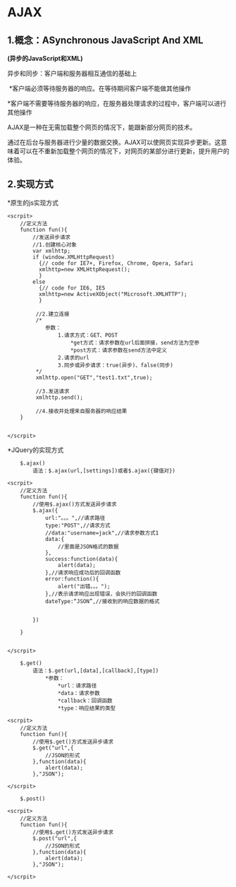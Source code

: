 # AJAX

## 1.概念：ASynchronous JavaScript And XML

**(异步的JavaScript和XML)**

异步和同步：客户端和服务器相互通信的基础上

​	*客户端必须等待服务器的响应。在等待期间客户端不能做其他操作

​	*客户端不需要等待服务器的响应，在服务器处理请求的过程中，客户端可以进行其他操作



AJAX是一种在无需加载整个网页的情况下，能跟新部分网页的技术。

通过在后台与服务器进行少量的数据交换。AJAX可以使网页实现异步更新。这意味着可以在不重新加载整个网页的情况下，对网页的某部分进行更新，提升用户的体验。



## 2.实现方式

*原生的js实现方式

```
<scrpit>
	//定义方法
	function fun(){
		//发送异步请求
		//1.创建核心对象
		var xmlhttp;
        if (window.XMLHttpRequest)
          {// code for IE7+, Firefox, Chrome, Opera, Safari
          xmlhttp=new XMLHttpRequest();
          }
        else
          {// code for IE6, IE5
          xmlhttp=new ActiveXObject("Microsoft.XMLHTTP");
          }
          
         //2.建立连接
         /*
         	参数：
         		1.请求方式：GET、POST
         			*get方式：请求参数在url后面拼接，send方法为空参
         			*post方式：请求参数在send方法中定义
         		2.请求的url
         		3.同步或异步请求：true(异步)、false(同步)
         */
         xmlhttp.open("GET","test1.txt",true);
         
         //3.发送请求
         xmlhttp.send();
         
         //4.接收并处理来自服务器的响应结果
	}
	
      
</scrpit>
```

*JQuery的实现方式

```
	$.ajax()
		语法：$.ajax(url,[settings])或者$.ajax({键值对})
		
<scrpit>
	//定义方法
	function fun(){
		//使用$.ajax()方式发送异步请求
		$.ajax({
			url:"。。。",//请求路径
			type:"POST",//请求方式
			//data:"username=jack",//请求参数方式1
			data:{
				//里面是JSON格式的数据
			},
			success:function(data){
				alert(data);
			},//请求响应成功后的回调函数
			error:function(){
				alert("出错。。。");
			},//表示请求响应出现错误，会执行的回调函数
			dateType:“JSON”,//接收到的响应数据的格式
			
			
		})
		
	}
	
      
</scrpit>

```

```
	$.get()
		语法：$.get(url,[data],[callback],[type])
			*参数：
				*url：请求路径
				*data：请求参数
				*callback：回调函数
				*type：响应结果的类型
				
<scrpit>
	//定义方法
	function fun(){
		//使用$.get()方式发送异步请求
		$.get("url",{
			//JSON的形式
		},function(data){
			alert(data);
		},"JSON");
		
</scrpit>

```

```
	$.post()

<scrpit>
	//定义方法
	function fun(){
		//使用$.get()方式发送异步请求
		$.post("url",{
			//JSON的形式
		},function(data){
			alert(data);
		},"JSON");
		
</scrpit>
```

